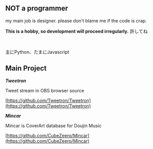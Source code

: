 ## NOT a programmer

my main job is designer.
 please don't blame me if the code is crap. 

**This is a hobby, so development will proceed irregularly.**
許してね

<br>

主にPython、たまにJavascript

## Main Project

_**Tweetron**_

Tweet stream in OBS browser source

[https://github.com/Tweetron/Tweetron](https://github.com/Tweetron/Tweetron)

_**Mincar**_

Mincar is CoverArt database for Doujin Music

[https://github.com/CubeZeero/Mincar](https://github.com/CubeZeero/Mincar)
